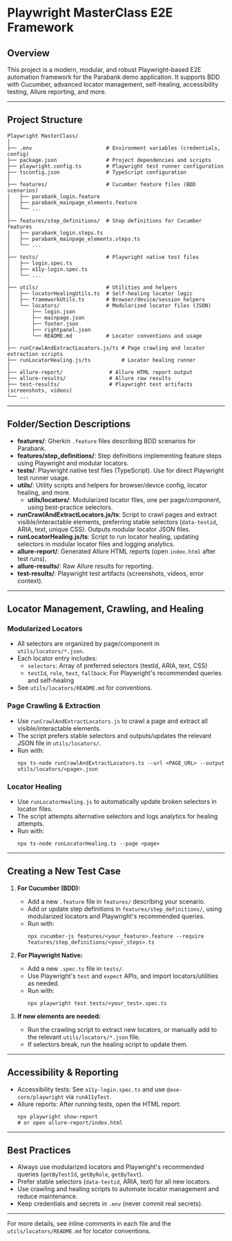 # Playwright MasterClass E2E Framework

## Overview
This project is a modern, modular, and robust Playwright-based E2E automation framework for the Parabank demo application. It supports BDD with Cucumber, advanced locator management, self-healing, accessibility testing, Allure reporting, and more.

---

## Project Structure

```
Playwright MasterClass/
│
├── .env                        # Environment variables (credentials, config)
├── package.json                # Project dependencies and scripts
├── playwright.config.ts        # Playwright test runner configuration
├── tsconfig.json               # TypeScript configuration
│
├── features/                   # Cucumber feature files (BDD scenarios)
│   ├── parabank_login.feature
│   ├── parabank_mainpage_elements.feature
│   └── ...
│
├── features/step_definitions/  # Step definitions for Cucumber features
│   ├── parabank_login.steps.ts
│   ├── parabank_mainpage_elements.steps.ts
│   └── ...
│
├── tests/                      # Playwright native test files
│   ├── login.spec.ts
│   ├── a11y-login.spec.ts
│   └── ...
│
├── utils/                      # Utilities and helpers
│   ├── locatorHealingUtils.ts  # Self-healing locator logic
│   ├── frameworkUtils.ts       # Browser/device/session helpers
│   └── locators/               # Modularized locator files (JSON)
│       ├── login.json
│       ├── mainpage.json
│       ├── footer.json
│       ├── rightpanel.json
│       └── README.md           # Locator conventions and usage
│
├── runCrawlAndExtractLocators.js/ts # Page crawling and locator extraction scripts
├── runLocatorHealing.js/ts          # Locator healing runner
│
├── allure-report/               # Allure HTML report output
├── allure-results/              # Allure raw results
├── test-results/                # Playwright test artifacts (screenshots, videos)
└── ...
```

---

## Folder/Section Descriptions

- **features/**: Gherkin `.feature` files describing BDD scenarios for Parabank.
- **features/step_definitions/**: Step definitions implementing feature steps using Playwright and modular locators.
- **tests/**: Playwright native test files (TypeScript). Use for direct Playwright test runner usage.
- **utils/**: Utility scripts and helpers for browser/device config, locator healing, and more.
  - **utils/locators/**: Modularized locator files, one per page/component, using best-practice selectors.
- **runCrawlAndExtractLocators.js/ts**: Script to crawl pages and extract visible/interactable elements, preferring stable selectors (`data-testid`, ARIA, text, unique CSS). Outputs modular locator JSON files.
- **runLocatorHealing.js/ts**: Script to run locator healing, updating selectors in modular locator files and logging analytics.
- **allure-report/**: Generated Allure HTML reports (open `index.html` after test runs).
- **allure-results/**: Raw Allure results for reporting.
- **test-results/**: Playwright test artifacts (screenshots, videos, error context).

---

## Locator Management, Crawling, and Healing

### Modularized Locators
- All selectors are organized by page/component in `utils/locators/*.json`.
- Each locator entry includes:
  - `selectors`: Array of preferred selectors (testId, ARIA, text, CSS)
  - `testId`, `role`, `text`, `fallback`: For Playwright's recommended queries and self-healing
- See `utils/locators/README.md` for conventions.

### Page Crawling & Extraction
- Use `runCrawlAndExtractLocators.js` to crawl a page and extract all visible/interactable elements.
- The script prefers stable selectors and outputs/updates the relevant JSON file in `utils/locators/`.
- Run with:
  ```
  npx ts-node runCrawlAndExtractLocators.ts --url <PAGE_URL> --output utils/locators/<page>.json
  ```

### Locator Healing
- Use `runLocatorHealing.js` to automatically update broken selectors in locator files.
- The script attempts alternative selectors and logs analytics for healing attempts.
- Run with:
  ```
  npx ts-node runLocatorHealing.ts --page <page>
  ```

---

## Creating a New Test Case

1. **For Cucumber (BDD):**
   - Add a new `.feature` file in `features/` describing your scenario.
   - Add or update step definitions in `features/step_definitions/`, using modularized locators and Playwright's recommended queries.
   - Run with:
     ```
     npx cucumber-js features/<your_feature>.feature --require features/step_definitions/<your_steps>.ts
     ```

2. **For Playwright Native:**
   - Add a new `.spec.ts` file in `tests/`.
   - Use Playwright's `test` and `expect` APIs, and import locators/utilities as needed.
   - Run with:
     ```
     npx playwright test tests/<your_test>.spec.ts
     ```

3. **If new elements are needed:**
   - Run the crawling script to extract new locators, or manually add to the relevant `utils/locators/*.json` file.
   - If selectors break, run the healing script to update them.

---

## Accessibility & Reporting
- Accessibility tests: See `a11y-login.spec.ts` and use `@axe-core/playwright` via `runA11yTest`.
- Allure reports: After running tests, open the HTML report:
  ```
  npx playwright show-report
  # or open allure-report/index.html
  ```

---

## Best Practices
- Always use modularized locators and Playwright's recommended queries (`getByTestId`, `getByRole`, `getByText`).
- Prefer stable selectors (`data-testid`, ARIA, text) for all new locators.
- Use crawling and healing scripts to automate locator management and reduce maintenance.
- Keep credentials and secrets in `.env` (never commit real secrets).

---

For more details, see inline comments in each file and the `utils/locators/README.md` for locator conventions.
